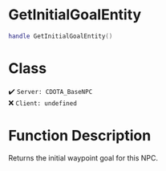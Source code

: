 # GetInitialGoalEntity
```lua
handle GetInitialGoalEntity()
```
# Class
✔️ `Server: CDOTA_BaseNPC`  
❌ `Client: undefined`  

# Function Description
Returns the initial waypoint goal for this NPC.
